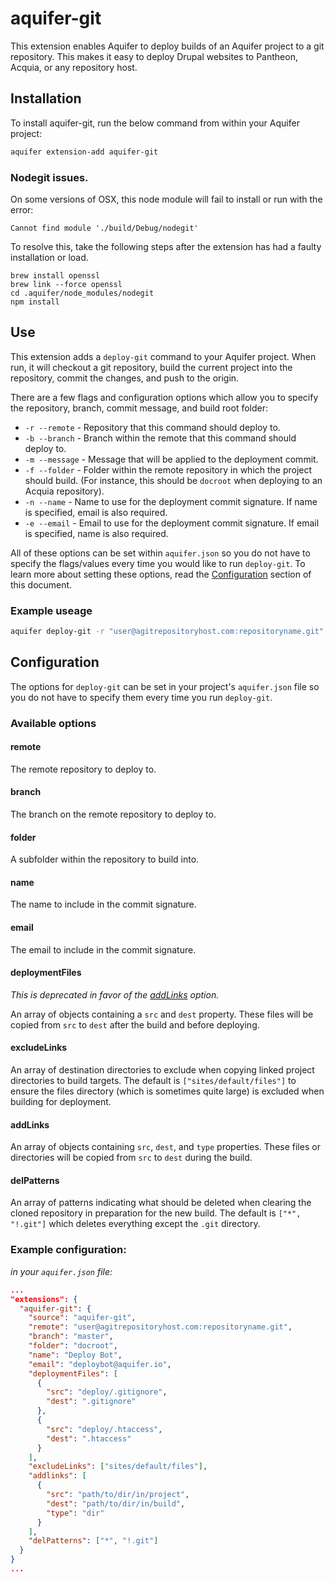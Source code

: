 # aquifer-git
This extension enables Aquifer to deploy builds of an Aquifer project to a git repository. This makes it easy to deploy Drupal websites to Pantheon, Acquia, or any repository host.

## Installation
To install aquifer-git, run the below command from within your Aquifer project:

```bash
aquifer extension-add aquifer-git
```

### Nodegit issues.
On some versions of OSX, this node module will fail to install or run with the error:
```
Cannot find module './build/Debug/nodegit'
```

To resolve this, take the following steps after the extension has had a faulty installation or load.
```
brew install openssl
brew link --force openssl
cd .aquifer/node_modules/nodegit
npm install
```

## Use
This extension adds a `deploy-git` command to your Aquifer project. When run, it will checkout a git repository, build the current project into the repository, commit the changes, and push to the origin.

There are a few flags and configuration options which allow you to specify the repository, branch, commit message, and build root folder:

* `-r --remote` - Repository that this command should deploy to.
* `-b --branch` - Branch within the remote that this command should deploy to.
* `-m --message` - Message that will be applied to the deployment commit.
* `-f --folder` - Folder within the remote repository in which the project should build. (For instance, this should be `docroot` when deploying to an Acquia repository).
* `-n --name` - Name to use for the deployment commit signature. If name is specified, email is also required.
* `-e --email` - Email to use for the deployment commit signature. If email is specified, name is also required.

All of these options can be set within `aquifer.json` so you do not have to specify the flags/values every time you would like to run `deploy-git`. To learn more about setting these options, read the [Configuration](#configuration) section of this document.

### Example useage
```bash
aquifer deploy-git -r "user@agitrepositoryhost.com:repositoryname.git" -b "master" -m "Version 2.0" -f "docroot"
```

## Configuration
The options for `deploy-git` can be set in your project's `aquifer.json` file so you do not have to specify them every time you run `deploy-git`.

### Available options

#### remote

The remote repository to deploy to.

#### branch

The branch on the remote repository to deploy to.

#### folder

A subfolder within the repository to build into.

#### name

The name to include in the commit signature.

#### email

The email to include in the commit signature.

#### deploymentFiles

_This is deprecated in favor of the [addLinks](#addlinks) option._

An array of objects containing a `src` and `dest` property. These files will be copied from `src` to `dest` after the build and before deploying.

#### excludeLinks

An array of destination directories to exclude when copying linked project directories to build targets. The default is `["sites/default/files"]` to ensure the files directory (which is sometimes quite large) is excluded when building for deployment.

#### addLinks

An array of objects containing `src`, `dest`, and `type` properties. These files or directories will be copied from `src` to `dest` during the build.

#### delPatterns

An array of patterns indicating what should be deleted when clearing the cloned repository in preparation for the new build. The default is `["*", "!.git"]` which deletes everything except the `.git` directory.

### Example configuration:

_in your `aquifer.json` file:_
```json
...
"extensions": {
  "aquifer-git": {
    "source": "aquifer-git",
    "remote": "user@agitrepositoryhost.com:repositoryname.git",
    "branch": "master",
    "folder": "docroot",
    "name": "Deploy Bot",
    "email": "deploybot@aquifer.io",
    "deploymentFiles": [
      {
        "src": "deploy/.gitignore",
        "dest": ".gitignore"
      },
      {
        "src": "deploy/.htaccess",
        "dest": ".htaccess"
      }
    ],
    "excludeLinks": ["sites/default/files"],
    "addlinks": [
      {
        "src": "path/to/dir/in/project",
        "dest": "path/to/dir/in/build",
        "type": "dir"
      }
    ],
    "delPatterns": ["*", "!.git"]
  }
}
...
```
